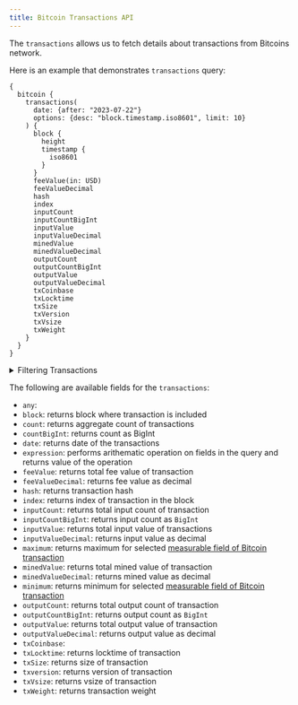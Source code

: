 ```yaml
---
title: Bitcoin Transactions API
---
```


<head>
<meta name="title" content="Bitcoin Transactions API"/>
<meta name="description" content="Get information on transaction details and wallets on the Bitcoin blockchain. Also, get information on transactions for tokens on the Bitcoin blockchain."/>
<meta name="keywords" content="Bitcoin api, Bitcoin python api, Bitcoin nft api, Bitcoin scan api, Bitcoin matic api, Bitcoin api docs, Bitcoin crypto api, Bitcoin blockchain api,matic network api"/>
<meta name="robots" content="index, follow"/>
<meta http-equiv="Content-Type" content="text/html; charset=utf-8"/>
<meta name="language" content="English"/>

<!-- Open Graph / Facebook -->
<meta property="og:type" content="website" />
<meta property="og:title" content="Bitcoin Transactions API" />
<meta property="og:description" content="Get information on transaction details and wallets on the Bitcoin blockchain. Also, get information on transactions for tokens on the Bitcoin blockchain." />

<!-- Twitter -->
<meta property="twitter:card" content="summary_large_image" />
<meta property="twitter:title" content="Bitcoin Transactions API" />
<meta property="twitter:description" content="Get information on transaction details and wallets on Bitcoin blockchain. Also, get transactions information for tokens on the Bitcoin blockchain." />
</head>

The `transactions` allows us to fetch details about transactions from Bitcoins network.

Here is an example that demonstrates `transactions` query:

```
{
  bitcoin {
    transactions(
      date: {after: "2023-07-22"}
      options: {desc: "block.timestamp.iso8601", limit: 10}
    ) {
      block {
        height
        timestamp {
          iso8601
        }
      }
      feeValue(in: USD)
      feeValueDecimal
      hash
      index
      inputCount
      inputCountBigInt
      inputValue
      inputValueDecimal
      minedValue
      minedValueDecimal
      outputCount
      outputCountBigInt
      outputValue
      outputValueDecimal
      txCoinbase
      txLocktime
      txSize
      txVersion
      txVsize
      txWeight
    }
  }
}
```

<details>
<summary>Filtering Transactions</summary>

-   `any`:
-   `date`: filter by selecting date in range, list or just date
-   `feeValue`: filter by fee value
-   `height`: filter by block height
-   `inputAddress`: filter by input address
-   `inputCount`: filter by input count of transaction
-   `minedValue`: filter by transaction's total mined value
-   `options`: filter returned data by ordering, limiting, and constraining it.
-   `outputAddress`: filter by output address
-   `outputCount`: filter by output count of transaction 
-   `outputValue`: filter by total output value of transaction
-   `time`: filter by selecting time in range, list or just time
-   `txCoinbase`:
-   `txHash`: filter by transaction hash
-   `txIndex`: fitler by transaction index in block
-   `txLocktime`: filter by transaction locktime
-   `txSize`: filter by transaction size
-   `txVersion`: filter by transaction version
-   `txVsize`: filter by transaction vsize
-   `txWeight`: filter by transaction weight

</details>

The following are available fields for the `transactions`:

-   `any`:
-   `block`: returns block where transaction is included
-   `count`: returns aggregate count of transactions
-   `countBigInt`: returns count as BigInt
-   `date`: returns date of the transactions
-   `expression`: performs arithematic operation on fields in the query and returns value of the operation
-   `feeValue`: returns total fee value of transaction
-   `feeValueDecimal`: returns fee value as decimal
-   `hash`: returns transaction hash
-   `index`: returns index of transaction in the block
-   `inputCount`: returns total input count of transaction 
-   `inputCountBigInt`: returns input count as `BigInt`
-   `inputValue`: returns total input value of transactions
-   `inputValueDecimal`: returns input value as decimal
-   `maximum`: returns maximum for selected [measurable field of Bitcoin transaction](/v1/docs/graphql-reference/enums/bitcoin-transactions-measureable)
-   `minedValue`: returns total mined value of transaction
-   `minedValueDecimal`: returns mined value as decimal
-   `minimum`: returns minimum for selected [measurable field of Bitcoin transaction](/v1/docs/graphql-reference/enums/bitcoin-transactions-measureable)
-   `outputCount`: returns total output count of transaction
-   `outputCountBigInt`: returns output count as `BigInt`
-   `outputValue`: returns total output value of transaction
-   `outputValueDecimal`: returns output value as decimal
-   `txCoinbase`:  
-   `txLocktime`: returns locktime of transaction
-   `txSize`: returns size of transaction
-   `txversion`: returns version of transaction
-   `txVsize`: returns vsize of transaction
-   `txWeight`: returns transaction weight
